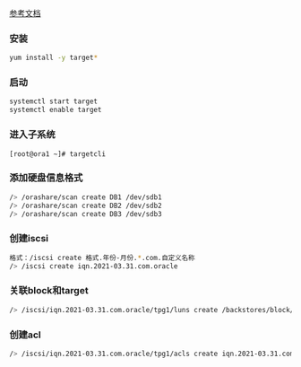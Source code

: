 [参考文档](https://blog.csdn.net/cuichongxin/article/details/103982207)
### 安装

```bash
yum install -y target*
```

### 启动

```bash
systemctl start target
systemctl enable target
```

### 进入子系统

```
[root@ora1 ~]# targetcli
```

### 添加硬盘信息格式

```bash
/> /orashare/scan create DB1 /dev/sdb1
/> /orashare/scan create DB2 /dev/sdb2
/> /orashare/scan create DB3 /dev/sdb3
```

### 创建iscsi

```bash
格式：/iscsi create 格式.年份-月份.*.com.自定义名称
/> /iscsi create iqn.2021-03.31.com.oracle
```

###  关联block和target

```bash
/> /iscsi/iqn.2021-03.31.com.oracle/tpg1/luns create /backstores/block/DB1
```

### 创建acl

```bash
/> /iscsi/iqn.2021-03.31.com.oracle/tpg1/acls create iqn.2021-03.31.com.oracle:ora1
```
